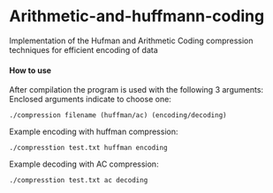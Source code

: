 # Arithmetic-and-huffmann-coding
Implementation of the Hufman and Arithmetic Coding compression techniques for efficient encoding of data

#### How to use

After compilation the program is used with the following 3 arguments: Enclosed arguments indicate to choose one:


`./compression filename (huffman/ac) (encoding/decoding)`

Example encoding with huffman compression:

`./compresstion test.txt huffman encoding`

Example decoding with AC compression:

`./compresstion test.txt ac decoding`
